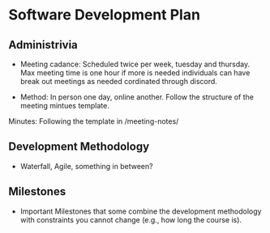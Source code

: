 # Software Development Plan

## Administrivia
* Meeting cadance: Scheduled twice per week, tuesday and thursday. Max meeting time is one hour if more is needed individuals can have break out meetings as needed cordinated through discord.

* Method: In person one day, online another. Follow the structure of the meeting mintues template.

Minutes: Following the template in /meeting-notes/

## Development Methodology
* Waterfall, Agile, something in between?

## Milestones
* Important Milestones that some combine the development methodology with constraints you cannot change (e.g., how long the course is).